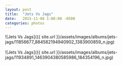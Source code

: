 ```yaml
---
layout: post
title:  "Jets Vs Jags"
date:   2015-11-08 1:00:00 -0500
categories: photos
---
```


![Jets Vs Jags]({{ site.url }}/assets/images/albums/jets-jags/11856677_884582194940902_1383900859_n.jpg)
<br/><br/>
![Jets Vs Jags]({{ site.url }}/assets/images/albums/jets-jags/11934891_1463904380585986_184354196_n.jpg)
